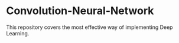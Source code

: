 # Convolution-Neural-Network
This repository covers the most effective way of implementing Deep Learning. 
